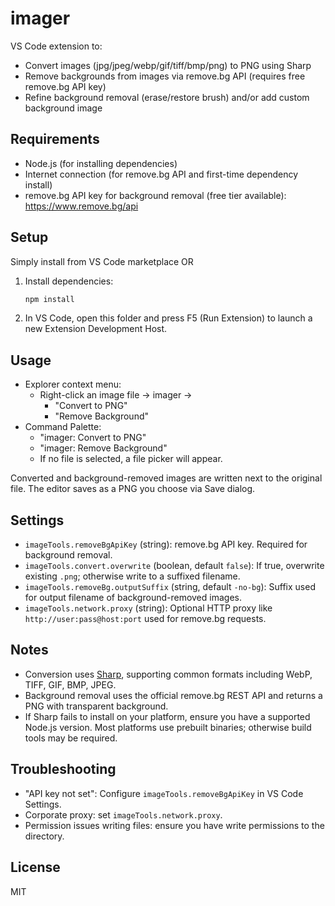 # imager

VS Code extension to:
- Convert images (jpg/jpeg/webp/gif/tiff/bmp/png) to PNG using Sharp
- Remove backgrounds from images via remove.bg API (requires free remove.bg API key)
 - Refine background removal (erase/restore brush) and/or add custom background image

## Requirements
- Node.js (for installing dependencies)
- Internet connection (for remove.bg API and first-time dependency install)
- remove.bg API key for background removal (free tier available): https://www.remove.bg/api

## Setup
Simply install from VS Code marketplace
OR
1. Install dependencies:
   ```bash
   npm install
   ```
2. In VS Code, open this folder and press F5 (Run Extension) to launch a new Extension Development Host.

## Usage
- Explorer context menu:
  - Right-click an image file → imager →
    - "Convert to PNG"
    - "Remove Background"
- Command Palette:
  - "imager: Convert to PNG"
  - "imager: Remove Background"
  - If no file is selected, a file picker will appear.

Converted and background-removed images are written next to the original file. The editor saves as a PNG you choose via Save dialog.

## Settings
- `imageTools.removeBgApiKey` (string): remove.bg API key. Required for background removal.
- `imageTools.convert.overwrite` (boolean, default `false`): If true, overwrite existing `.png`; otherwise write to a suffixed filename.
- `imageTools.removeBg.outputSuffix` (string, default `-no-bg`): Suffix used for output filename of background-removed images.
- `imageTools.network.proxy` (string): Optional HTTP proxy like `http://user:pass@host:port` used for remove.bg requests.

## Notes
- Conversion uses [Sharp](https://sharp.pixelplumbing.com/), supporting common formats including WebP, TIFF, GIF, BMP, JPEG.
- Background removal uses the official remove.bg REST API and returns a PNG with transparent background.
- If Sharp fails to install on your platform, ensure you have a supported Node.js version. Most platforms use prebuilt binaries; otherwise build tools may be required.

## Troubleshooting
- "API key not set": Configure `imageTools.removeBgApiKey` in VS Code Settings.
- Corporate proxy: set `imageTools.network.proxy`.
- Permission issues writing files: ensure you have write permissions to the directory.

## License
MIT
